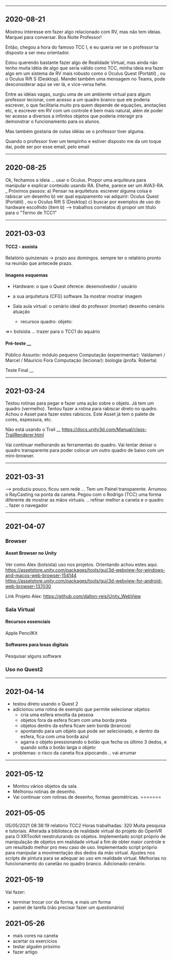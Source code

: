 ----------
## 2020-08-21

Mostrou interesse em fazer algo relacionado com RV, mas não tem ideias.
Marquei para conversar.
Boa Noite Professor!

Então, chegou a hora do famoso TCC I, e eu queria ver se o professor ta disposto a ser meu orientador.

Estou querendo bastante fazer algo de Realidade Virtual, mas ainda não tenho muita idéia de algo que seria válido como TCC, minha ideia era fazer algo em um sistema de RV mais robusto como o Oculus Quest (Portátil) , ou o Oculus Rift S (Desktop). Mandei também uma mensagem no Teams, pode desconsiderar aqui se ver lá, e vice-versa hehe.

Entre as idéias vagas, surgiu uma de um ambiente virtual para algum professor lecionar, com acesso a um quadro branco que ele poderia escrever, o que facilitaria muito pra quem depende de equações, anotações etc, e escrever em RV com um controle é bem mais natural, além de poder ter acesso a diversos a infinitos objetos que poderia interagir pra demonstrar o funcionamento para os alunos.

Mas também gostaria de outas idéias se o professor tiver alguma.

Quando o professor tiver um tempinho e estiver disposto me da um toque dai, pode ser por esse email, pelo email
 
----------
## 2020-08-25

Ok, fechamos a ideia ... usar o Oculus.
Propor uma arquiteura para manipular e explicar conteúdo usando RA.
Ehehe, parece ser um AVA3-RA.
_ Próximos passos:
a) Pensar na arquitetura: escrever alguma coisa e rabiscar um desenho
b) ver qual equipamento vai adquirir: Oculus Quest (Portátil) , ou o Oculus Rift S (Desktop)
c) buscar por exemplos de uso do hardware escolhido (item b) --> trabalhos correlatos
d) propor um título para o "Termo de TCC1"

----------
## 2021-03-03
#### TCC2 - assista
Relatório quinzenais -> prazo aos domingos. 
   sempre ter o relatório pronto na reunião que antecede prazo.

#### Imagens esquemas
- Hardware: o que o Quest oferece: desenvolvedor / usuário

- a sua arquitetura (CFG)
  software 3a mostrar mostrar imagem

- Sala aula virtual: o cenário ideal do professor (montar)
      desenho cenário atuação
    - recursos
      quadro:
      objeto:

=>> bolsista ... trazer para o TCC1 do aquário

#### Pré-teste __
Público
  Assunto: módulo pequeno
  Computação (experimentar): Valdameri / Marcel / Mauricio
  Fora Computação (lecionar): biologia (profa. Roberta)

Teste Final __

----------
## 2021-03-24
Testou rotinas para pegar e fazer uma ação sobre o objeto.
Já tem um quadro (vermelho).
Tentou fazer a rotina para rabiscar direto no quadro.
Achou o Asset para fazer estes rabiscos. Este Asset já tem o palete de cores, espessura, etc.

Não está usando o Trail __
https://docs.unity3d.com/Manual/class-TrailRenderer.html

Vai continuar melhorando as ferramentas do quadro.
Vai tentar deixar o quadro transparente para poder colocar um outro quadro de baixo com um mini-browser.

----------
## 2021-03-31
--> produziu pouco, ficou sem rede ...
Tem um Painel transparente.
Arrumou o RayCasting na ponta da caneta.
Pegou com o Rodrigo (TCC) uma forma diferente de mostrar as mãos virtuais.
.. refinar melhor a caneta e o quadro
.. fazer o navegador

----------
## 2021-04-07
### Browser
#### Asset Browser no Unity
Ver como Alex (bolsista) uso nos projetos.
Orientando achou estes aqui.
https://assetstore.unity.com/packages/tools/gui/3d-webview-for-windows-and-macos-web-browser-154144
https://assetstore.unity.com/packages/tools/gui/3d-webview-for-android-web-browser-137030

Link Projeto Alex: https://github.com/dalton-reis/Unity_WebView

### Sala Virtual

#### Recursos essenciais

Apple PencilKit

#### Softwares para losas digitais

Pesquisar alguns software

### Uso no Quest2

----------

## 2021-04-14

- testou direto usando o Quest 2
- adicionou uma rotina de exemplo que permite selecionar objetos
  - cria uma esfera envolta da pessoa
  - objetos fora da esfera ficam com uma borda preta
  - objetos dentro da esfera ficam sem borda (brancos)
  - apontando para um objeto que pode ser selecionado, e dentro da esfera, fica com uma borda azul
  - agarra o objeto pressionando o botão que fecha os último 3 dedos, e quando solta o botão larga o objeto
- problemas: o risco da caneta fica pipocando .. vai arrumar

----------

## 2021-05-12

- Montou vários objetos da sala.
- Melhorou rotinas de desenho.
- Vai continuar com rotinas de desenho, formas geométricas.
=======

## 2021-05-05

05/05/2021 08:38:19 relatório TCC2
Horas trabalhadas: 320
Muita pesquisa e tutoriais.
Alterada a biblioteca de realidade virtual do projeto do OpenVR para O XRToolkit reestruturando os objetos.
Implementado script próprio de manipulação de objetos em realidade virtual a fim de obter maior controle e um resultado melhor pro meu caso de uso.
Implementado script próprio para manipular a movimentação dos dedos da mão virtual.
Ajustes nos scripts de pintura para se adequar ao uso em realidade virtual.
Melhorias no funcionamento do canetão no quadro branco.
Adicionado cenário.

## 2021-05-19

Vai fazer:

- terminar trocar cor da forma, e mais um forma
- painel de tarefa (não precisar fazer um questionário)

## 2021-05-26

- mais cores na caneta
- acertar os exercícios
- testar alguém próximo
- fazer artigo
